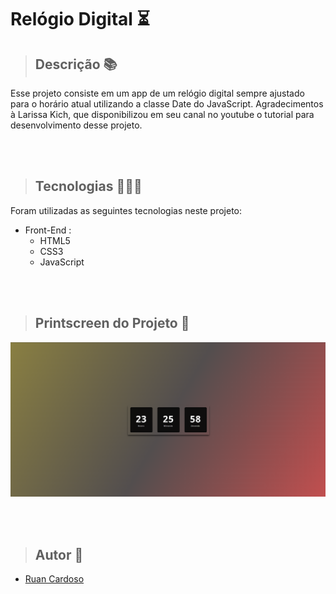 
# Relógio Digital ⏳

> ## Descrição 📚
Esse projeto consiste em um app de um relógio digital sempre ajustado para o horário atual utilizando a classe Date do JavaScript. Agradecimentos à Larissa Kich, que disponibilizou em seu canal no youtube o tutorial para desenvolvimento desse projeto.

<br>
<br>

> ## Tecnologias 👨🏾‍💻
Foram utilizadas as seguintes tecnologias neste projeto:
+ Front-End :
  -  HTML5
  -  CSS3
  -  JavaScript

<br>
<br>

> ## Printscreen do Projeto 📸
![Project Logo](./public/preview.png)

<br>
<br>

> ## Autor 📝
+ [Ruan Cardoso](https://github.com/RuanCxrdoso)
